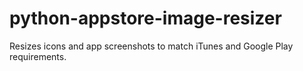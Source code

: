 # python-appstore-image-resizer
Resizes icons and app screenshots to match iTunes and Google Play requirements.
